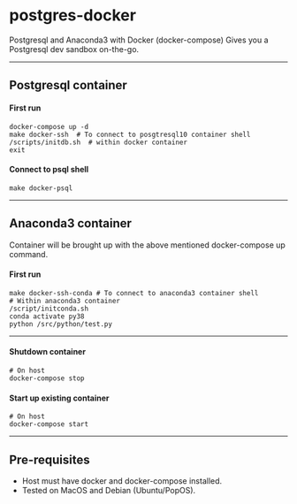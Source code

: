 # postgres-docker
Postgresql and Anaconda3 with Docker (docker-compose)
Gives you a Postgresql dev sandbox on-the-go.

--------

## Postgresql container
#### First run
```shell
docker-compose up -d
make docker-ssh  # To connect to posgtresql10 container shell
/scripts/initdb.sh  # within docker container
exit
```

#### Connect to psql shell
```shell
make docker-psql
```
----------

## Anaconda3 container
Container will be brought up with the above mentioned docker-compose up command.

#### First run
```shell
make docker-ssh-conda # To connect to anaconda3 container shell
# Within anaconda3 container
/script/initconda.sh
conda activate py38
python /src/python/test.py
```
----------

#### Shutdown container
```shell
# On host
docker-compose stop
```

#### Start up existing container
```shell
# On host
docker-compose start
```

------

## Pre-requisites
* Host must have docker and docker-compose installed. 
* Tested on MacOS and Debian (Ubuntu/PopOS).
